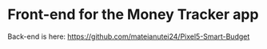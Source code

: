 # Front-end for the Money Tracker app

Back-end is here: https://github.com/mateianutei24/Pixel5-Smart-Budget
